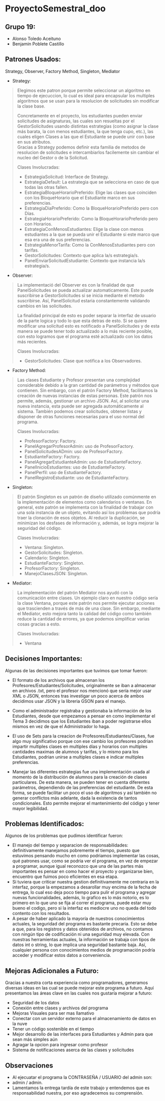 # ProyectoSemestral_doo

## Grupo 19: 

- Alonso Toledo Aceituno
- Benjamin Poblete Castillo

## Patrones Usados: 
Strategy, Observer, Factory Method, Singleton, Mediator
 - Strategy:  
> Elegimos este patron porque permite seleccionar un algoritmo en tiempo de ejecuccion, 
> lo cual es ideal para encapsular los multiples algoritmos que se usan para la
> resolucion de solicitudes sin modificar la clase base.
> 
> Concretamente en el proyecto, los estudiantes pueden enviar solicitudes de asignaturas,
> las cuales son resueltas por el GestorSolicitudes usando distintas estrategias (como asignar
> la clase más barata, la con menos estudiantes, la que tenga cupo, etc.), las cuales eligen Clases a 
> las que el Estudiante se puede unir con base en sus atributos.  
> Gracias a Strategy podemos definir esta familia de metodos de resolucion de solicitudes
> e intercambiarlos facilemente sin cambiar el nucleo del Gestor o de la Solicitud.  
>   
> Clases Involucradas:
> - EstrategiaSolicitud: Interface de Strategy.
> - EstrategiaDefault: La estrategia que se selecciona en caso de que todas las otras fallen.
> - EstrategiaBloqueHorarioPreferido: Elige las clases que coinciden con los BloqueHorario que el Estudiante
> marco en sus preferencias.
> - EstrategiaDiaPreferido: Como la BloqueHorarioPreferido pero con Días.
> - EstrategiaHorarioPreferido: Como la BloqueHorarioPreferido pero con Horarios.
> - EstrategiaConMenosEstudiantes: Elige la clase con menos estudiantes a la que se pueda unir el Estudiante
> si este marco que esa era una de sus preferencias.
> - EstrategiaMenorTarifa: Como la ConMenosEstudiantes pero con tarifas.
> - GestorSolicitudes: Contexto que aplica la/s estrategia/s.
> - PanelEnviarSolicitudEstudiante: Contexto que instancia la/s estrategia/s.

 - Observer:
> La implementació del Observer es con la finalidad de que PanelSolicitudes se pueda actualizar automaticamente.
Este puede suscribirse a GestorSolicitudes si se inicia mediante el metodo suscribirse. Así, PanelSolicitud estaria constantemente
validando cambios en las solicitudes.
> 
> La finalidad principal de esto es poder separar la interfaz de usuario de la parte logica y todo lo que esta
detras de esto. Si se quiere modificar una solicitud esto es notificado a PanelSolicitudes y de esta manera
se puede tener todo actualizado a lo más reciente posible, con esto logramos que el programa esté actualizado
con los datos más recientes.
> 
> Clases Involucradas:
> - GestorSolicitudes: Clase que notifica a los Observadores.
- Factory Method:
> Las clases Estudiante y Profesor presentan una complejidad considerable debido a la gran cantidad de
parámetros y métodos que contienen. Sin embargo, con el patrón Factory Method, facilitamos la creación
de nuevas instancias de estas personas. 
> Este patrón nos permite, además, gestionar un archivo JSON. Así, al solicitar una nueva instancia, 
esta puede ser agregada automáticamente al sistema. También podemos crear solicitudes, obtener listas
y disponer de otras funciones necesarias para el uso normal del programa.
> 
>  Clases Involucradas:
> - ProfesorFactory: Factory.
> - PanelAgregarProfesorAdmin: uso de ProfesorFactory.
> - PanelSolicitudesADmin: uso de ProfesorFactory.
> - EstudianteFactory: Factory.
> - PanelAgregarEstudianteAdmin: uso de EstudianteFactory.
> - PanelInicioEstudiantes: uso de EstudianteFactory.
> - PanelPerfil: uso de EstudianteFactory.
> - PanelRegistroEstudiante: uso de EstudianteFactory.
- Singleton:
> El patrón Singleton es un patrón de diseño utilizado comúnmente en la implementación de elementos
como calendarios o ventanas. En general, este patrón se implementa con la finalidad de trabajar con
una sola instancia de un objeto, evitando así los problemas que podría traer la clonación de esos objetos.
Al reducir la duplicación, se minimizan los desfases de información y, además, se logra mejorar la seguridad
del código.
> 
> Clases Involucradas:
> - Ventana: Singleton.
> - GestorSolicitudes: Singleton.
> - Calendario: Singleton.
> - EstudianteFactory: Singleton.
> - ProfesorFactory: Singleton.
> - ManejoClasesJSON: Singleton.
- Mediator:
> La implementación del patrón Mediator nos ayudó con la comunicación entre clases. Un ejemplo claro en
nuestro código sería la clase Ventana, porque este patrón nos permite ejecutar acciones que trascienden
a través de más de una clase. Sin embargo, mediante el Mediator, esto mejora tanto la calidad del código
como también reduce la cantidad de errores, ya que podemos simplificar varias cosas gracias a esto.
> 
> Clases Involucradas:
> - Ventana

## Decisiones Importantes:
Algunas de las decisiones importantes que tuvimos que tomar fueron:  
- El formato de los archivos que almacenan los Profesores/Estudiantes/Solicitudes, originalmente 
se iban a almacenar en archivos .txt, pero el profesor nos mencionó que sería mejor usar XML o JSON,
entonces tras investigar un poco acerca de ambos decidimos usar JSON y la libreria GSON para el manejo.  
  

- Como el administrador registraba y gestionaba la información de los Estudiantes, desde que 
empezamos a pensar en como implementar el Tema 3 decidimos que los Estudiantes iban a poder registrarse 
ellos mismos en vez de que el Administrador lo haga.  


- El uso de Sets para la creacion de Profesores/Estudiantes/Clases, fue algo muy significativo porque con ese cambio los
profesores podrian impartir multiples clases en multiples días y horarios con multiples cantidades maximas de 
alumnos y tarifas, y lo mismo para los Estudiantes, podrian unirse a multiples clases e indicar multiples preferencias.

  
- Manejar las diferentes estrategias fue una implementación usada al momento de la distribución de alumnos para la
creación de clases particulares. De esta manera, se pueden tener en cuenta diferentes parámetros, dependiendo de 
las preferencias del estudiante. De esta forma, se puede facilitar un poco el uso de algoritmos y así también no
generar conflictos más adelante, dada la existencia de tantos condicionales. Esto permite mejorar el mantenimiento 
del código y tener mayor legibilidad.

## Problemas Identificados: 
Algunos de los problemas que pudimos identificar fueron:
- El manejo del tiempo y separacion de responsabilidades: definitivamente manejamos pobremente el tiempo, puesto que estuvimos pensando
mucho en como podriamos implementar las cosas, qué patrones usar, como se podria ver el programa, en vez de empezar a programar,
aunque igual reconozco que una de las partes más importantes es pensar en como hacer el proyecto y organizarse bien, encuentro
que fuimos poco eficientes en esa etapa.
- Si tuviera que criticar nuestra gestion definitivamente me centraria en la interfaz, porque
la empezamos a desarollar muy encima de la fecha de entrega, lo cual eso deja poco tiempo para pulir el programa
y agregar nuevas funcionalidades, además, lo grafico es lo más notorio, es lo primero en lo que uno se fija al correr
el programa, puede estar muy bueno el codigo, pero si la interfaz es mediocre uno no queda del todo contento con los resultados.
- A pesar de haber aplicado la mayoría de nuestros conocimientos actuales, la seguridad del programa es bastante precaria.
Esto se debe a que, para los registros y datos obtenidos de archivos, no contamos con ningún tipo de
codificación ni una seguridad muy elevada.
Con nuestras herramientas actuales, la información se trabaja con tipos de datos int o string,
lo que implica una seguridad bastante baja. Así, cualquier persona con conocimientos medios de
programación podría acceder y modificar estos datos a conveniencia.

## Mejoras Adicionales a Futuro: 
Gracias a nuestra corta experiencia como programadores, generamos diversas ideas en las cual se puede mejorar este programa a futuro. Aquí
presentamos las áreas clave en las cuales nos gustaría mejorar a futuro:
- Seguridad de los datos
- Conexión entre clases y archivos del programa
- Mejoras Visuales para ser mas llamativo
- Conectar con un servidor externo para el almacenamiento de datos en la nuve
- Tener un código sostenible en el tiempo
- Mejor desarrollo de las interfaces para Estudiantes y Admin para que sean más simples aún
- Agragar la opcion para ingresar como profesor
- Sistema de notificaciones aserca de las clases y solicitudes

## Observaciones
- Al ejecuatar el programa la CONTRASEÑA / USUARIO del admin son:
- admin / admin.
- Lamentamos la entrega tardía de este trabajo y entendemos que es responsabilidad nuestra, por eso agradecemos su comprensión.